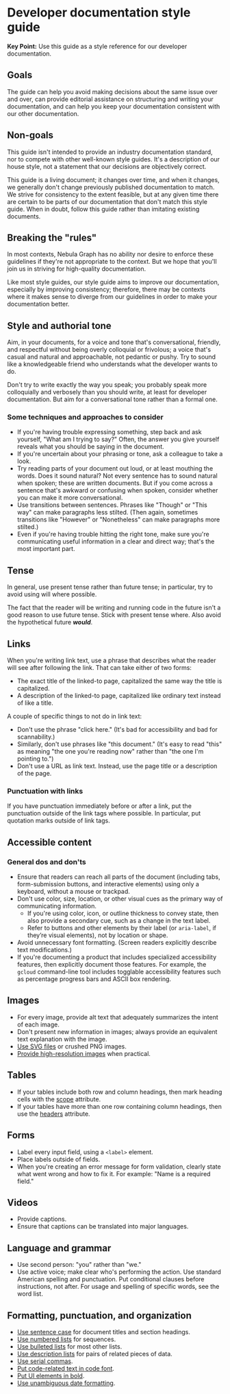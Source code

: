# Developer documentation style guide

**Key Point:** Use this guide as a style reference for our developer documentation.

## Goals

The guide can help you avoid making decisions
about the same issue over and over, can
provide editorial assistance on structuring
and writing your documentation, and can help
you keep your documentation consistent with
our other documentation.

## Non-goals

This guide isn't intended to provide an industry documentation standard, nor to compete with other well-known style guides. It's a description of our house style, not a statement that our decisions are objectively correct.

This guide is a living document; it changes over time, and when it changes, we generally don't change previously published documentation to match. We strive for consistency to the extent feasible, but at any given time there are certain to be parts of our documentation that don't match this style guide. When in doubt, follow this guide rather than imitating existing documents.

## Breaking the "rules"

In most contexts, Nebula Graph has no ability nor desire to enforce these guidelines if they're not appropriate to the context. But we hope that you'll join us in striving for high-quality documentation.

Like most style guides, our style guide aims to improve our documentation, especially by improving consistency; therefore, there may be contexts where it makes sense to diverge from our guidelines in order to make your documentation better.

## Style and authorial tone

Aim, in your documents, for a voice and tone that's conversational, friendly, and respectful without being overly colloquial or frivolous; a voice that's casual and natural and approachable, not pedantic or pushy. Try to sound like a knowledgeable friend who understands what the developer wants to do.

Don't try to write exactly the way you speak; you probably speak more colloquially and verbosely than you should write, at least for developer documentation. But aim for a conversational tone rather than a formal one.

### Some techniques and approaches to consider

- If you're having trouble expressing something, step back and ask yourself, "What am I trying to say?" Often, the answer you give yourself reveals what you should be saying in the document.
- If you're uncertain about your phrasing or tone, ask a colleague to take a look.
- Try reading parts of your document out loud, or at least mouthing the words. Does it sound natural? Not every sentence has to sound natural when spoken; these are written documents. But if you come across a sentence that's awkward or confusing when spoken, consider whether you can make it more conversational.
- Use transitions between sentences. Phrases like "Though" or "This way" can make paragraphs less stilted. (Then again, sometimes transitions like "However" or "Nonetheless" can make paragraphs more stilted.)
- Even if you're having trouble hitting the right tone, make sure you're communicating useful information in a clear and direct way; that's the most important part.

## Tense

In general, use present tense rather than future tense; in particular, try to avoid using will where possible.

The fact that the reader will be writing and running code in the future isn't a good reason to use future tense. Stick with present tense where. Also avoid the hypothetical future ***would***.

## Links

When you're writing link text, use a phrase that describes what the reader will see after following the link. That can take either of two forms:

- The exact title of the linked-to page, capitalized the same way the title is capitalized.
- A description of the linked-to page, capitalized like ordinary text instead of like a title.

A couple of specific things to not do in link text:

- Don't use the phrase "click here." (It's bad for accessibility and bad for scannability.)
- Similarly, don't use phrases like "this document." (It's easy to read "this" as meaning "the one you're reading now" rather than "the one I'm pointing to.")
- Don't use a URL as link text. Instead, use the page title or a description of the page.

### Punctuation with links

If you have punctuation immediately before or after a link, put the punctuation outside of the link tags where possible. In particular, put quotation marks outside of link tags.

## Accessible content

### General dos and don'ts

- Ensure that readers can reach all parts of the document (including tabs, form-submission buttons, and interactive elements) using only a keyboard, without a mouse or trackpad.
- Don't use color, size, location, or other visual cues as the primary way of communicating information.
  - If you're using color, icon, or outline thickness to convey state, then also provide a secondary cue, such as a change in the text label.
  - Refer to buttons and other elements by their label (or `aria-label`, if they’re visual elements), not by location or shape.
- Avoid unnecessary font formatting. (Screen readers explicitly describe text modifications.)
- If you're documenting a product that includes specialized accessibility features, then explicitly document those features. For example, the `gcloud` command-line tool includes togglable accessibility features such as percentage progress bars and ASCII box rendering.

## Images

- For every image, provide alt text that adequately summarizes the intent of each image.
- Don't present new information in images; always provide an equivalent text explanation with the image.
- [Use SVG files](https://developers.google.cn/style/images) or crushed PNG images.
- [Provide high-resolution images](https://developers.google.cn/style/images#high-resolution-images) when practical.

## Tables

- If your tables include both row and column headings, then mark heading cells with the [scope](https://www.w3.org/WAI/tutorials/tables/two-headers/) attribute.
- If your tables have more than one row containing column headings, then use the [headers](https://www.w3.org/WAI/tutorials/tables/multi-level/) attribute.

## Forms

- Label every input field, using a `<label>` element.
- Place labels outside of fields.
- When you're creating an error message for form validation, clearly state what went wrong and how to fix it. For example: "Name is a required field."

## Videos

- Provide captions.
- Ensure that captions can be translated into major languages.

## Language and grammar

- Use second person: "you" rather than "we."
- Use active voice; make clear who's performing the action.
Use standard American spelling and punctuation.
Put conditional clauses before instructions, not after.
For usage and spelling of specific words, see the word list.

## Formatting, punctuation, and organization

- [Use sentence case](https://developers.google.cn/style/capitalization) for document titles and section headings.
- [Use numbered lists](https://developers.google.cn/style/lists) for sequences.
- [Use bulleted lists](https://developers.google.cn/style/lists) for most other lists.
- [Use description lists](https://developers.google.cn/style/lists) for pairs of related pieces of data.
- [Use serial commas](https://developers.google.cn/style/commas).
- [Put code-related text in code font](https://developers.google.cn/style/code-in-text).
- [Put UI elements in bold](https://developers.google.cn/style/ui-elements).
- [Use unambiguous date formatting](https://developers.google.cn/style/dates-times).
